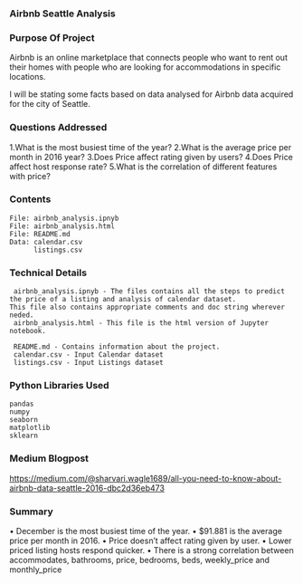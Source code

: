 ### Airbnb Seattle Analysis

###  Purpose Of Project

Airbnb is an online marketplace that connects people who want to rent out their homes with people who are looking for accommodations in specific locations.

I will be stating some facts based on data analysed for Airbnb data acquired for the city of Seattle.


### Questions Addressed

1.What is the most busiest time of the year?
2.What is the average price per month in 2016 year?
3.Does Price affect rating given by users?
4.Does Price affect host response rate?
5.What is the correlation of different features with price?

### Contents
    
    File: airbnb_analysis.ipnyb 
    File: airbnb_analysis.html 
    File: README.md
    Data: calendar.csv
          listings.csv

### Technical Details 
     airbnb_analysis.ipnyb - The files contains all the steps to predict the price of a listing and analysis of calendar dataset.                                   This file also contains appropriate comments and doc string wherever neded.
     airbnb_analysis.html - This file is the html version of Jupyter notebook.
     
     README.md - Contains information about the project.
     calendar.csv - Input Calendar dataset
     listings.csv - Input Listings dataset


### Python Libraries Used
    pandas
    numpy
    seaborn
    matplotlib
    sklearn
          
###  Medium Blogpost
https://medium.com/@sharvari.wagle1689/all-you-need-to-know-about-airbnb-data-seattle-2016-dbc2d36eb473


###  Summary
•	December is the most busiest time of the year.
•	$91.881 is the average price per month in 2016.
•	Price doesn’t affect rating given by user.
•	Lower priced listing hosts respond quicker.
•	There is a strong correlation between accommodates, bathrooms, price, bedrooms, beds, weekly_price and monthly_price

